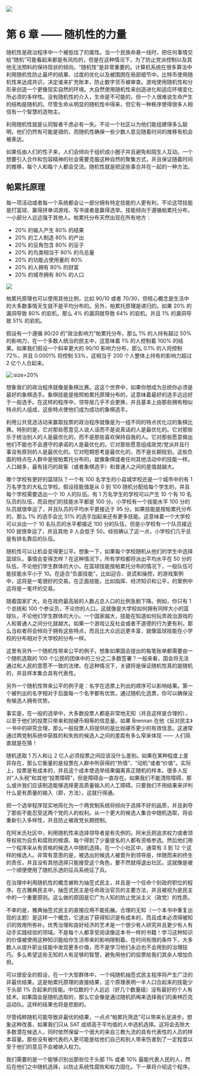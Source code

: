 ![](_media/06-randomness-theme.png)

# 第 6 章 —— 随机性的力量

随机性是政治程序中一个被低估了的属性。当一个民族命悬一线时，把任何事情交给“随机”可能看起来都是有风险的，但是在这种情况下，为了防止党派控制以及其他无法预料的保持现状的倾向，“随机性”是非常重要的。计算机系统在很多算法中利用随机性防止最坏的结果、过度的优化以及被围困在局部细节中。比特币使用随机性来达成共识，决定谁来扩充账本，防止数字货币被审查。游戏使用随机性和分形来创造一个更像现实自然的环境。大自然使用随机性来创造进化和适应环境变化所必须的多样性。没有随机性的介入，生命是不可能的，但一个人很难说生命产生的结构是随机的。尽管生命从明显的随机性中得来，但它有一种秩序使得很多人相信有一个智慧的造物主。

利用随机性就是认同智者千虑必有一失。不论一个社区以为他们能组建得多么聪明，他们仍然有可能是错的，而随机性确保一些少数人意见随着时间的推移有机会被表达。

如果任由人们的性子来，人们会倾向于组织成小圈子并且避免和陌生人互动。一个想要引入合作和包容精神的社会需要克服这种自然的聚集方式，并且保证随着时间的推移，每个人和每个人都会交流。随机性就是把这些事合并在一起的一种方法。

## 帕累托原理

每一项活动或者每一个系统都会让一部分拥有特定技能的人更有利，不论这项技能是打篮球、赢得拼单词游戏、写书或者是赢得选举。技能倾向于遵循帕累托分布，一小部分人远远强于其他人。帕累托分布天然出现在所有地方：

- 20% 的输入产生 80% 的结果
- 20% 的工人制造 80% 的产出
- 20% 的豆角包含 80% 的豆子
- 20% 的鸟类相当于 80% 的鸟总量
- 20% 的功能占使用量的 80%
- 20% 的人拥有 80% 的财富
- 20% 的城市拥有 80% 的人口



![](_media/06-pareto.png)

帕累托原理也可以使用其他比例，比如 90/10 或者 70/30，但核心概念是生活中的大多数事情天生就不是平均分布的。另外，帕累托原理是递归的。如果 20% 的漏洞导致 80% 的宕机，那么 4% 的漏洞就导致 64% 的宕机，并且 1% 的漏洞导致 51% 的宕机。

假设有一个遵循 80/20 的“政治影响力”帕累托分布，那么 1% 的人持有超过 50% 的影响力，在一个多数人统治的民主中，这意味着 1% 的人控制着 100% 的结果。如果我们假设一个斜率更大的 90/10 影响力分布，那么 0.1% 的人将控制 72%，并且 0.0001% 将控制 53%，这相当于 200 个人整体上持有的影响力超过 2 亿个人合起来。

![](_media/06-pareto-cirles.png ':size=20%')

想象我们的政治程序就像是象棋比赛。这这个世界中，如果你想成为总统你必须是最好的象棋选手。象棋技能是按照帕累托原理分布的，这意味着最好的选手远远好于一般选手。在这样的程序中，领导层几乎不会更换，并且基本上由那些拥有相似特点的人组成，这些特点使他们成为成功的象棋选手。

利用公共竞选活动来赢取投票的政治程序就像是为一组不同的特点优化过的象棋比赛。特别的是，它对那些愿意见人说人话而不是说真话的人是最优化的。它对那些乐于统治别人的人是最优化的，而不是那些喜欢保持自我的人。它对那些愿意做出他们不能也不会遵守的承诺的人是最优化的。它对那些愿意组成政党/党派并且行事没有原则的人是最优化的。它对短期思考是最优化的，而不是长期规划。这些负面的特点在人群中是按帕累托分布的，就像象棋或者任何其他活动中的技能一样。人口越多，最有技巧的政客（或者象棋选手）和普通人之间的差值就越大。

哪个学校有更好的篮球队？一个有 100 名学生的小县城学校还是一个城市中的有 1 万名学生的大私立学校。假设技能值是从 0 到 100 随机分配给每个学生的，并且每个学校需要选出一个 10 人的队伍。有 1 万名学生的学校可以产生 10 个有 10 名队员的队伍，而且他们的技能水平都是 100 分。小学校有一个技能水平 100 分的队员就很幸运了，并且队员的平均水平更接近于 95 分。如果技能是按帕累托分布的，那么 1% 的选手会比 51% 的选手加起来还有更多技能。这意味着一个大学校可以派出一个 10 名队员的水平都接近 100 分的队伍，但是小学校有一个队员接近 100 就很幸运了，并且其他 9 人会低于 50。经验确认了这一点，小学校们几乎总是有排名靠后的队伍。

随机性可以让机会变得更公平。想象一下，如果每个学校随机从他们的学生中选择篮球队，事情会变得怎样？在这种情况下，所有学校都将派出平均水平在 50 分的队伍，不论他们学生群体的大小。在篮球技能按帕累托分布的情况下，一般队伍可能技能水平小于 10。在适合“负面技能”，比如迎合、说谎和操控，的游戏案例中，这将是一笔很好的交易。在正面技能，比如指挥、经济知识和公平，的案例中这将是一笔坏的交易。

随着国家扩大，处在政府最高层的人数占总人口的比例急剧下降。例如，你只有 1 个总统和 100 个参议员，不论你的人口。这就像是大学校如何拥有同样大小的篮球队，不论他们学生群体的大小。一个国家越大，技能在知道如何玩弄政治游戏的人和普通人之间分化就越大。如果一个游戏让反社会或者不道德的行为更有利，那么当权者将会倾向于拥有这些特点，而且比大众远远更丰富，就像篮球技能在小学校的分布相对于大学校的分布一样。

这里有另外一个随机性带来公平的例子。想象如果国会提出的每笔账单都需要由一个随机选取的 100 个公民的团体中的三分之二多数签署？一般来看，国会将无法通过和人民的意愿不一致的法律。在这种情况下，关键将是保证随机性真的是随机的，并且样本集合具有代表性。

另外一个随机性带来公平的例子是：名字在选票上列出的顺序可以影响结果。第一个被列出的名字相对于后面每一个名字都有优势。通过随机化选票，你可以确保没有候选人拥有优势。

事实是，在一般的选举中，大多数投票人都是非常地无知（并且这样是合理的），以至于他们的投票只带来和抛硬币相等的信息量。如果 Brennan 在他《反对民主》一书中的研究合理，那么一般投票人将提供的是比抛硬币更少的有效信息。这通常通过两党制系统中获胜的和失败的候选人之间的差距有多么窄来体现 —— 人们简直就是在猜！

随机选取 1 万人和让 2 亿人必须投票之间应该没什么差别。如果在某种程度上差异存在，那么它衡量的是投票在人群中所获得的“热情”、“动机”或者“价值”。实际上，投票是有成本的，并且这个成本使选举结果偏离真正随机的样本。很多人反对“人头税”和其他“投票障碍”，但是障碍会一直存在。如果我们不能清除障碍，那么或许我们应该制造能够选择更高质量输入的人工障碍。只要我们不用结果来评判什么是有质量的输入（即，方法），这就行得通。

把一个选举程序现实地简化为一个两党制系统将倾向于选择不好的品质，并且剥夺了那些不能忍受这两个党的人的权利。从一个更大的候选人集合中随机选取，将会重新引入多样性，并且防止被政党长期控制。

在阿米氏社区中，利用随机性来选择领导者是有先例的。阿米氏把追求权力或者领导权视为自负和腐败的根源。每个得到了少量提名的人都有资格参选。然后他们用一个程序来从有资格的候选人中随机选择。在一个小社区中，通常有 3 到 12 个这样的候选人。非常有意思的是，被选出的候选人被晋升到领导层，伴随而来的终生的责任，并且没有其他选择只能接受这个角色，要不然就得退出社区。这就像是被一个顺便使用了随机乐透的征兵系统征了兵。

在治理中利用随机性的概念被称为抽签式民主，并且是一个任命个别政府职位的程序。在古雅典民主中，抽签式民主是任命政治官员的主要方法，并且被视为是民主中的一个重要原则。这么做的原因是它广为人知的防止党派主义（政党）的性质。

不幸的是，雅典抽签式民主的直接应用不能拓展。合理的无知（一个本书中重复出现的主题）是这样一个概念，它道出了获得知识是有成本的，而且成本必须得被知识的效用所弥补。优秀治理和良好经济的艺术是一个很少有人研究并且更少有人有动手实践经验的领域。不是每个人都享受阅读像这本书一样的书籍！学习这种知识的价值被使用这种知识能给你生活带来的影响限制着。在时间有限的条件下，大多数人从提升职业技能中发现更多价值，而不是学习他们永远也不会用到的治理技巧。多么希望这些无知的人有足够的智慧，避免用他们的投票给我们其余人增加负担。

可以很安全的假设，在一个大型群体中，一个纯随机抽签式民主程序将产生广泛的非最优结果。这是帕累托原理的直接结果，这个原理表明一半人口合起来的技能少于头部 1% 合起来的技能。中位数的个人远远（好几个数量级）没有最好的个人有技术。如果国会是随机选取的，那么它会像是通过随机抓阄来选择我们的奥林匹克运动队。这样的结果也将是悲剧的。

尽管纯粹随机可能导致非最优的结果，一点点“帕累托筛选”可以带来长足进步。想象这种改善，如果我们只从 SAT 成绩高于平均值的人中选机选择。这将会去除大多数潜在候选人，同时依然保留一个很大的来自三教九流的具有代表性的人员的样本容量。那些没有被代表的人更可能是给他们自己和别人带来伤害到了一定程度以至于他们的意见不会被纳入权力。

我们需要的是一个能够识别出那些位于头部 1% 或者 10% 最能代表人民的人，然后在他们之中随机选择，以防止系统性腐败和权力固化。下一章将介绍这个程序。

